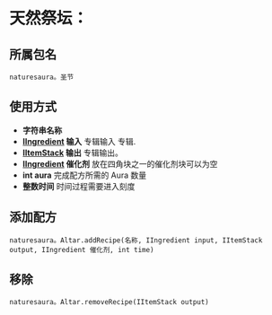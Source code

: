 # 天然祭坛：

## 所属包名
```zenscript
naturesaura。圣节
```

## 使用方式
- **字符串名称**
- **[IIngredient](/Vanilla/Variable_Types/IIngredient) 输入** 专辑输入 </strong> 专辑.
- **[IItemStack](/Vanilla/Items/IItemStack) 输出** 专辑输出。
- **[IIngredient](/Vanilla/Variable_Types/IIngredient) 催化剂** 放在四角块之一的催化剂块可以为空
- **int aura** 完成配方所需的 Aura 数量
- **整数时间** 时间过程需要进入刻度

## 添加配方

```zenscript
naturesaura。Altar.addRecipe(名称, IIngredient input, IItemStack output, IIngredient 催化剂, int time)
```

## 移除

```zenscript
naturesaura。Altar.removeRecipe(IItemStack output)
```